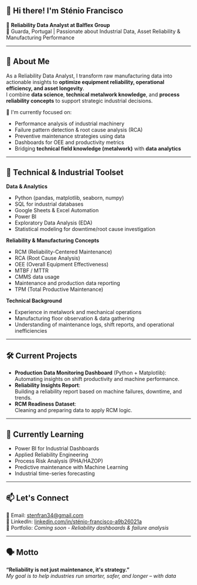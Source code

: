 ## 👋 Hi there! I'm Sténio Francisco  

🎯 **Reliability Data Analyst at Balflex Group**  
📍 Guarda, Portugal | Passionate about Industrial Data, Asset Reliability & Manufacturing Performance

---

## 🧠 About Me  
As a Reliability Data Analyst, I transform raw manufacturing data into actionable insights to **optimize equipment reliability, operational efficiency, and asset longevity**.  
I combine **data science**, **technical metalwork knowledge**, and **process reliability concepts** to support strategic industrial decisions.

🔧 I'm currently focused on:  
- Performance analysis of industrial machinery  
- Failure pattern detection & root cause analysis (RCA)  
- Preventive maintenance strategies using data  
- Dashboards for OEE and productivity metrics  
- Bridging **technical field knowledge (metalwork)** with **data analytics**

---

## 🧰 Technical & Industrial Toolset

**Data & Analytics**  
- Python (pandas, matplotlib, seaborn, numpy)  
- SQL for industrial databases  
- Google Sheets & Excel Automation  
- Power BI  
- Exploratory Data Analysis (EDA)  
- Statistical modeling for downtime/root cause investigation

**Reliability & Manufacturing Concepts**  
- RCM (Reliability-Centered Maintenance)  
- RCA (Root Cause Analysis)  
- OEE (Overall Equipment Effectiveness)  
- MTBF / MTTR  
- CMMS data usage  
- Maintenance and production data reporting  
- TPM (Total Productive Maintenance) 

**Technical Background**  
- Experience in metalwork and mechanical operations  
- Manufacturing floor observation & data gathering  
- Understanding of maintenance logs, shift reports, and operational inefficiencies

---

## 🛠️ Current Projects  
- **Production Data Monitoring Dashboard** (Python + Matplotlib):  
  Automating insights on shift productivity and machine performance.  
- **Reliability Insights Report**:  
  Building a reliability report based on machine failures, downtime, and trends.  
- **RCM Readiness Dataset**:  
  Cleaning and preparing data to apply RCM logic.

---

## 🚀 Currently Learning  
- Power BI for Industrial Dashboards  
- Applied Reliability Engineering  
- Process Risk Analysis (PHA/HAZOP)  
- Predictive maintenance with Machine Learning  
- Industrial time-series forecasting  

---

## 📫 Let's Connect  
📧 Email: stenfran34@gmail.com  
🔗 LinkedIn: [linkedin.com/in/sténio-francisco-a9b26021a](https://www.linkedin.com/in/sténio-francisco-a9b26021a)  
📁 Portfolio: *Coming soon - Reliability dashboards & failure analysis*

---

## 🗣️ Motto  
**“Reliability is not just maintenance, it's strategy.”**  
*My goal is to help industries run smarter, safer, and longer – with data*

<!--
**guimelfrancisco2024/guimelfrancisco2024** is a ✨ _special_ ✨ repository because its `README.md` (this file) appears on your GitHub profile.

Here are some ideas to get you started:

- 🔭 I’m currently working on ...
- 🌱 I’m currently learning ...
- 👯 I’m looking to collaborate on ...
- 🤔 I’m looking for help with ...
- 💬 Ask me about ...
- 📫 How to reach me: ...
- 😄 Pronouns: ...
- ⚡ Fun fact: ...
-->
